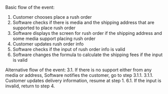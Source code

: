 Basic flow of the event:
1. Customer chooses place a rush order 
2. Software checks if there is media and the shipping address that are supported to place rush order
3. Software displays the screen for rush order if the shipping address and some media support placing rush order
4. Customer updates rush order info 
5. Software checks if the input of rush order info is valid
6. Software changes the formula to calculate the shipping fees if the input is valid


Alternative flow of the event:
3.1. If there is no support either from any media or address, Software notifies the customer, go to step 3.1.1.
    3.1.1. Customer updates delivery information, resume at step 1.
6.1. If the input is invalid, return to step 4.
